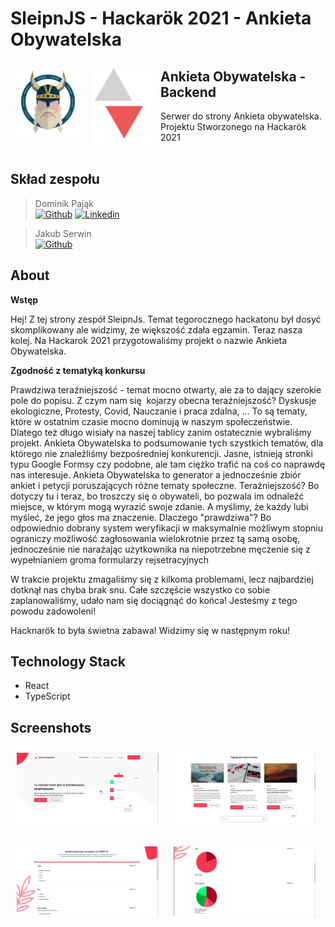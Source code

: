 # SleipnJS - Hackarök 2021 - Ankieta Obywatelska
<img src="/readme/hackathon-logo5.b20e6cfb.png" align="left"
width="100" hspace="10" vspace="10">
<img src="/readme/logo.svg" align="left"
width="100" hspace="10" vspace="10">


## Ankieta Obywatelska - Backend

Serwer do strony Ankieta obywatelska. Projektu Stworzonego na Hackarök 2021
<br />
<br />
## Skład zespołu
> Dominik Pająk<br />
> [![Github](https://img.shields.io/badge/-Github-000?style=flat&logo=Github&logoColor=white)](https://github.com/dpajak99)
> [![Linkedin](https://img.shields.io/badge/-LinkedIn-blue?style=flat&logo=Linkedin&logoColor=white)](https://www.linkedin.com/in/dominikpajak/)

> Jakub Serwin<br />
> [![Github](https://img.shields.io/badge/-Github-000?style=flat&logo=Github&logoColor=white)](https://github.com/Isaayy)


## About

**Wstęp**

Hej! Z tej strony zespół SleipnJs. Temat tegorocznego hackatonu był dosyć skomplikowany ale widzimy, że większość zdała egzamin. Teraz nasza kolej. Na Hackarok 2021 przygotowaliśmy projekt o nazwie Ankieta Obywatelska.

**Zgodność z tematyką konkursu**


Prawdziwa teraźniejszość - temat mocno otwarty, ale za to dający szerokie pole do popisu. Z czym nam się  kojarzy obecna teraźniejszość? Dyskusje ekologiczne, Protesty, Covid, Nauczanie i praca zdalna, ... To są tematy, które w ostatnim czasie mocno dominują w naszym społeczeństwie. Dlatego też długo wisiały na naszej tablicy zanim ostatecznie wybraliśmy projekt. Ankieta Obywatelska to podsumowanie tych szystkich tematów, dla 
którego nie znaleźliśmy bezpośredniej konkurencji. Jasne, istnieją stronki typu Google Formsy czy podobne,
ale tam ciężko trafić na coś co naprawdę nas interesuje. Ankieta Obywatelska to generator a jednocześnie zbiór
ankiet i petycji poruszających różne tematy społeczne. Teraźniejszość? Bo dotyczy tu i teraz, bo troszczy
się o obywateli, bo pozwala im odnaleźć miejsce, w którym mogą wyrazić swoje zdanie. A myślimy, że każdy lubi myśleć, że jego głos ma znaczenie. Dlaczego "prawdziwa"? Bo odpowiednio dobrany system weryfikacji w maksymalnie możliwym stopniu ograniczy możliwość zagłosowania wielokrotnie przez tą samą osobę, jednocześnie nie narażając użytkownika na niepotrzebne męczenie się z wypełnianiem groma formularzy rejsetracyjnych

W trakcie projektu zmagaliśmy się z kilkoma problemami, lecz najbardziej dotknął nas chyba brak snu. Całe szczęście wszystko co sobie zaplanowaliśmy, udało nam się dociągnąć do końca! Jesteśmy z tego powodu zadowoleni!

Hacknarök to była świetna zabawa! Widzimy się w następnym roku!


## Technology Stack
- React
- TypeScript

## Screenshots
<img src="/readme/screen1.jpg"
width="45%" hspace="10" vspace="10">
<img src="/readme/screen2.jpg"
width="45%" hspace="10" vspace="10">

<img src="/readme/screen3.jpg"
width="45%" hspace="10" vspace="10">
<img src="/readme/screen4.jpg"
width="45%" hspace="10" vspace="10">
